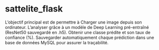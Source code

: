 # sattelite_flask
L’objectif principal est de permettre à Charger une image depuis son ordinateur.  L’analyser grâce à un modèle de Deep Learning pré-entraîné (ResNet50 sauvegardé en .h5).  Obtenir une classe prédite et son taux de confiance (%).  Sauvegarder automatiquement chaque prédiction dans une base de données MySQL pour assurer la traçabilité.
